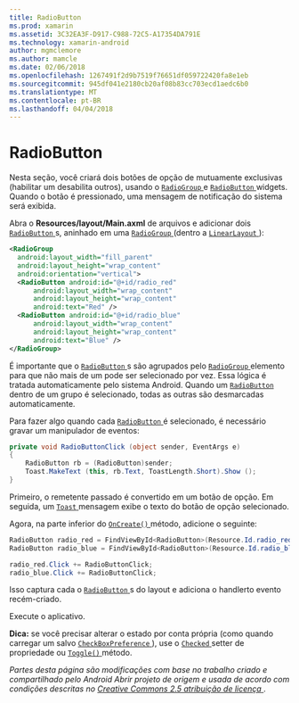 ```yaml
---
title: RadioButton
ms.prod: xamarin
ms.assetid: 3C32EA3F-D917-C988-72C5-A17354DA791E
ms.technology: xamarin-android
author: mgmclemore
ms.author: mamcle
ms.date: 02/06/2018
ms.openlocfilehash: 1267491f2d9b7519f76651df059722420fa8e1eb
ms.sourcegitcommit: 945df041e2180cb20af08b83cc703ecd1aedc6b0
ms.translationtype: MT
ms.contentlocale: pt-BR
ms.lasthandoff: 04/04/2018
---
```

# <a name="radiobutton"></a>RadioButton

Nesta seção, você criará dois botões de opção de mutuamente exclusivas (habilitar um desabilita outros), usando o [ `RadioGroup` ](https://developer.xamarin.com/api/type/Android.Widget.RadioGroup/) e [ `RadioButton` ](https://developer.xamarin.com/api/type/Android.Widget.RadioButton/) widgets. Quando o botão é pressionado, uma mensagem de notificação do sistema será exibida.


Abra o **Resources/layout/Main.axml** de arquivos e adicionar dois [ `RadioButton` ](https://developer.xamarin.com/api/type/Android.Widget.RadioButton/)s, aninhado em uma [ `RadioGroup` ](https://developer.xamarin.com/api/type/Android.Widget.RadioGroup/) (dentro a [ `LinearLayout` ](https://developer.xamarin.com/api/type/Android.Widget.LinearLayout/)):

```xml
<RadioGroup
  android:layout_width="fill_parent"
  android:layout_height="wrap_content"
  android:orientation="vertical">
  <RadioButton android:id="@+id/radio_red"
      android:layout_width="wrap_content"
      android:layout_height="wrap_content"
      android:text="Red" />
  <RadioButton android:id="@+id/radio_blue"
      android:layout_width="wrap_content"
      android:layout_height="wrap_content"
      android:text="Blue" />
</RadioGroup>
```

É importante que o [ `RadioButton` ](https://developer.xamarin.com/api/type/Android.Widget.RadioButton/)s são agrupados pelo [ `RadioGroup` ](https://developer.xamarin.com/api/type/Android.Widget.RadioGroup/) elemento para que não mais de um pode ser selecionado por vez. Essa lógica é tratada automaticamente pelo sistema Android. Quando um [ `RadioButton` ](https://developer.xamarin.com/api/type/Android.Widget.RadioButton/) dentro de um grupo é selecionado, todas as outras são desmarcadas automaticamente.

Para fazer algo quando cada [ `RadioButton` ](https://developer.xamarin.com/api/type/Android.Widget.RadioButton/) é selecionado, é necessário gravar um manipulador de eventos:

```csharp
private void RadioButtonClick (object sender, EventArgs e)
{
    RadioButton rb = (RadioButton)sender;
    Toast.MakeText (this, rb.Text, ToastLength.Short).Show ();
}
```

Primeiro, o remetente passado é convertido em um botão de opção.
Em seguida, um [ `Toast` ](https://developer.xamarin.com/api/type/Android.Widget.Toast/) mensagem exibe o texto do botão de opção selecionado.

Agora, na parte inferior do [ `OnCreate()` ](https://developer.xamarin.com/api/member/Android.App.Activity.OnCreate/p/Android.OS.Bundle/Android.OS.PersistableBundle) método, adicione o seguinte:

```csharp
RadioButton radio_red = FindViewById<RadioButton>(Resource.Id.radio_red);
RadioButton radio_blue = FindViewById<RadioButton>(Resource.Id.radio_blue);

radio_red.Click += RadioButtonClick;
radio_blue.Click += RadioButtonClick;
```

Isso captura cada o [ `RadioButton` ](https://developer.xamarin.com/api/type/Android.Widget.RadioButton/)s do layout e adiciona o handlerto evento recém-criado.

Execute o aplicativo.

**Dica:** se você precisar alterar o estado por conta própria (como quando carregar um salvo [ `CheckBoxPreference` ](https://developer.xamarin.com/api/type/Android.Preferences.CheckBoxPreference/)), use o [ `Checked` ](https://developer.xamarin.com/api/property/Android.Widget.CompoundButton.Checked/) setter de propriedade ou [ `Toggle()` ](https://developer.xamarin.com/api/member/Android.Widget.CompoundButton.Toggle/) método.

*Partes desta página são modificações com base no trabalho criado e compartilhado pelo Android Abrir projeto de origem e usada de acordo com condições descritas no*
[*Creative Commons 2.5 atribuição de licença* ](http://creativecommons.org/licenses/by/2.5/). 
